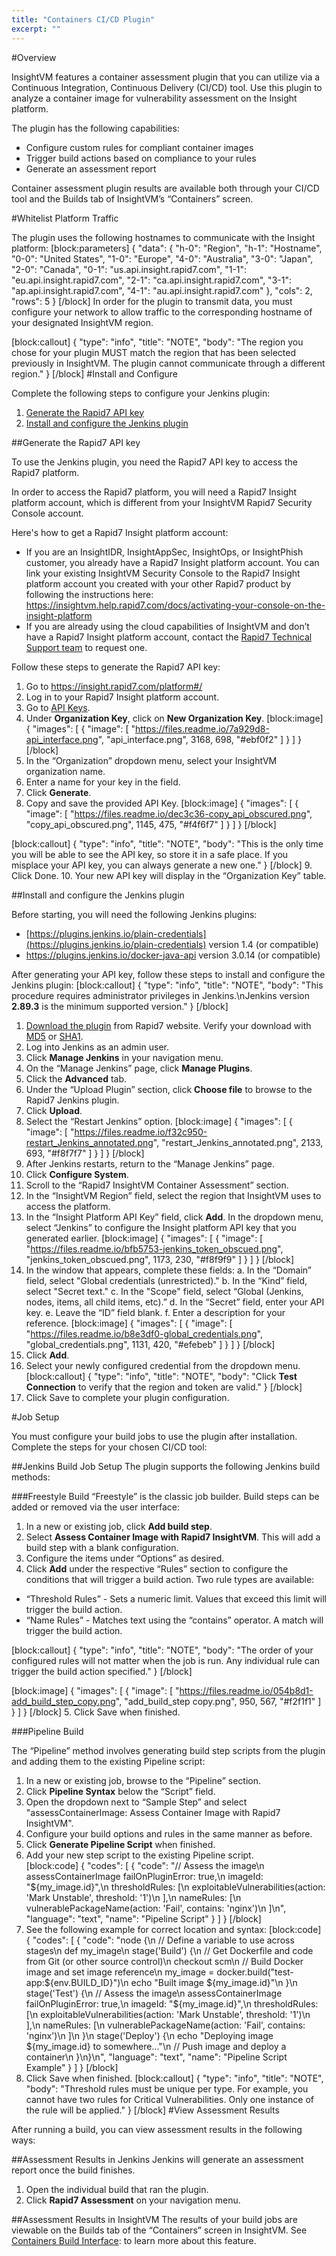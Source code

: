 ```yaml
---
title: "Containers CI/CD Plugin"
excerpt: ""
---
```

#Overview

InsightVM features a container assessment plugin that you can utilize via a Continuous Integration, Continuous Delivery (CI/CD) tool. Use this plugin to analyze a container image for vulnerability assessment on the Insight platform.

The plugin has the following capabilities:
  * Configure custom rules for compliant container images
  * Trigger build actions based on compliance to your rules
  * Generate an assessment report

Container assessment plugin results are available both through your CI/CD tool and the Builds tab of InsightVM’s “Containers” screen.

#Whitelist Platform Traffic

The plugin uses the following hostnames to communicate with the Insight platform:
[block:parameters]
{
  "data": {
    "h-0": "Region",
    "h-1": "Hostname",
    "0-0": "United States",
    "1-0": "Europe",
    "4-0": "Australia",
    "3-0": "Japan",
    "2-0": "Canada",
    "0-1": "us.api.insight.rapid7.com",
    "1-1": "eu.api.insight.rapid7.com",
    "2-1": "ca.api.insight.rapid7.com",
    "3-1": "ap.api.insight.rapid7.com",
    "4-1": "au.api.insight.rapid7.com"
  },
  "cols": 2,
  "rows": 5
}
[/block]
In order for the plugin to transmit data, you must configure your network to allow traffic to the corresponding hostname of your designated InsightVM region.

[block:callout]
{
  "type": "info",
  "title": "NOTE",
  "body": "The region you chose for your plugin MUST match the region that has been selected previously in InsightVM. The plugin cannot communicate through a different region."
}
[/block]
#Install and Configure

Complete the following steps to configure your Jenkins plugin:
1. [Generate the Rapid7 API key](doc:containers-cicd-plugin#section-generate-the-rapid7-api-key)
2. [Install and configure the Jenkins plugin](doc:containers-cicd-plugin#section-install-and-configure-the-jenkins-plugin)

##Generate the Rapid7 API key

To use the Jenkins plugin, you need the Rapid7 API key to access the Rapid7 platform. 

In order to access the Rapid7 platform, you will need a Rapid7 Insight platform account, which is different from your InsightVM Rapid7 Security Console account. 

Here's how to get a Rapid7 Insight platform account: 
*  If you are an InsightIDR, InsightAppSec, InsightOps, or InsightPhish customer, you already have a Rapid7 Insight platform account. You can link your existing InsightVM Security Console to the Rapid7 Insight platform account you created with your other Rapid7 product by following the instructions here:
https://insightvm.help.rapid7.com/docs/activating-your-console-on-the-insight-platform
*  If you are already using the cloud capabilities of InsightVM and don’t have a Rapid7 Insight platform account, contact the [Rapid7 Technical Support team](https://rapid7support.force.com/customers/login) to request one. 

Follow these steps to generate the Rapid7 API key: 

1. Go to [https://insight.rapid7.com/platform#/ ](https://insight.rapid7.com/platform#/ )
2. Log in to your Rapid7 Insight platform account.  
3. Go to [API Keys](https://insight.rapid7.com/platform#/apiKeyManagement). 
4. Under **Organization Key**, click on **New Organization Key**. 
[block:image]
{
  "images": [
    {
      "image": [
        "https://files.readme.io/7a929d8-api_interface.png",
        "api_interface.png",
        3168,
        698,
        "#ebf0f2"
      ]
    }
  ]
}
[/block]
5. In the “Organization” dropdown menu, select your InsightVM organization name.
6. Enter a name for your key in the field. 
7. Click **Generate**. 
8. Copy and save the provided API Key.
[block:image]
{
  "images": [
    {
      "image": [
        "https://files.readme.io/dec3c36-copy_api_obscured.png",
        "copy_api_obscured.png",
        1145,
        475,
        "#f4f6f7"
      ]
    }
  ]
}
[/block]

[block:callout]
{
  "type": "info",
  "title": "NOTE",
  "body": "This is the only time you will be able to see the API key, so store it in a safe place. If you misplace your API key, you can always generate a new one."
}
[/block]
9. Click Done. 
10. Your new API key will display in the “Organization Key” table. 

##Install and configure the Jenkins plugin 

Before starting, you will need the following Jenkins plugins: 

  * [https://plugins.jenkins.io/plain-credentials](https://plugins.jenkins.io/plain-credentials) version 1.4 (or compatible)
  * https://plugins.jenkins.io/docker-java-api version 3.0.14 (or compatible)

After generating your API key, follow these steps to install and configure the Jenkins plugin:
[block:callout]
{
  "type": "info",
  "title": "NOTE",
  "body": "This procedure requires administrator privileges in Jenkins.\nJenkins version **2.89.3** is the minimum supported version."
}
[/block]
1. [Download the plugin](http://download2.rapid7.com/download/InsightVM/rapid7-insightvm-container-assessment-1.0.1.hpi) from Rapid7 website. Verify your download with [MD5](http://download2.rapid7.com/download/InsightVM/rapid7-insightvm-container-assessment-1.0.1.hpi.md5) or [SHA1](http://download2.rapid7.com/download/InsightVM/rapid7-insightvm-container-assessment-1.0.1.hpi.sha1).
2. Log into Jenkins as an admin user.
3. Click **Manage Jenkins** in your navigation menu.
4. On the “Manage Jenkins” page, click **Manage Plugins**.
5. Click the **Advanced** tab.
6. Under the “Upload Plugin” section, click **Choose file** to browse to the Rapid7 Jenkins plugin. 
7. Click **Upload**. 
8. Select the “Restart Jenkins” option. 
[block:image]
{
  "images": [
    {
      "image": [
        "https://files.readme.io/f32c950-restart_Jenkins_annotated.png",
        "restart_Jenkins_annotated.png",
        2133,
        693,
        "#f8f7f7"
      ]
    }
  ]
}
[/block]
9. After Jenkins restarts, return to the “Manage Jenkins” page.
10. Click **Configure System**.
11. Scroll to the “Rapid7 InsightVM Container Assessment” section.
12. In the “InsightVM Region” field, select the region that InsightVM uses to access the platform.
13. In the “Insight Platform API Key” field, click **Add**. In the dropdown menu, select “Jenkins” to configure the Insight platform API key that you generated earlier. 
[block:image]
{
  "images": [
    {
      "image": [
        "https://files.readme.io/bfb5753-jenkins_token_obscued.png",
        "jenkins_token_obscued.png",
        1173,
        230,
        "#f8f9f9"
      ]
    }
  ]
}
[/block]
14. In the window that appears, complete these fields:
  a. In the “Domain” field, select "Global credentials (unrestricted)."
  b. In the “Kind” field, select "Secret text."
  c. In the "Scope" field, select “Global (Jenkins, nodes, items, all child items, etc).” 
  d. In the “Secret” field, enter your API key.
  e. Leave the “ID” field blank.
  f. Enter a description for your reference.
[block:image]
{
  "images": [
    {
      "image": [
        "https://files.readme.io/b8e3df0-global_credentials.png",
        "global_credentials.png",
        1131,
        420,
        "#efebeb"
      ]
    }
  ]
}
[/block]
15. Click **Add**.
16. Select your newly configured credential from the dropdown menu.
[block:callout]
{
  "type": "info",
  "title": "NOTE",
  "body": "Click **Test Connection** to verify that the region and token are valid."
}
[/block]
17. Click Save to complete your plugin configuration.

#Job Setup

You must configure your build jobs to use the plugin after installation. Complete the steps for your chosen CI/CD tool:

##Jenkins Build Job Setup
The plugin supports the following Jenkins build methods:

###Freestyle Build
“Freestyle” is the classic job builder. Build steps can be added or removed via the user interface:

1. In a new or existing job, click **Add build step**.
2. Select **Assess Container Image with Rapid7 InsightVM**. This will add a build step with a blank configuration.
3. Configure the items under “Options” as desired.
4. Click **Add** under the respective “Rules” section to configure the conditions that will trigger a build action. Two rule types are available:
  * “Threshold Rules” - Sets a numeric limit. Values that exceed this limit will trigger the build action.
  * “Name Rules” - Matches text using the “contains” operator. A match will trigger the build action.

[block:callout]
{
  "type": "info",
  "title": "NOTE",
  "body": "The order of your configured rules will not matter when the job is run. Any individual rule can trigger the build action specified."
}
[/block]

[block:image]
{
  "images": [
    {
      "image": [
        "https://files.readme.io/054b8d1-add_build_step_copy.png",
        "add_build_step copy.png",
        950,
        567,
        "#f2f1f1"
      ]
    }
  ]
}
[/block]
5. Click Save when finished.

###Pipeline Build

The “Pipeline” method involves generating build step scripts from the plugin and adding them to the existing Pipeline script:

1. In a new or existing job, browse to the “Pipeline” section.
2. Click **Pipeline Syntax** below the “Script” field.
3. Open the dropdown next to “Sample Step” and select "assessContainerImage: Assess Container Image with Rapid7 InsightVM". 
4. Configure your build options and rules in the same manner as before.
5. Click **Generate Pipeline Script** when finished.
6. Add your new step script to the existing Pipeline script.  
[block:code]
{
  "codes": [
    {
      "code": "// Assess the image\n       assessContainerImage failOnPluginError: true,\n           imageId: \"${my_image.id}\",\n           thresholdRules: [\n              exploitableVulnerabilities(action: 'Mark Unstable', threshold: '1')\n            ],\n            nameRules: [\n              vulnerablePackageName(action: 'Fail', contains: 'nginx')\n           ]\n",
      "language": "text",
      "name": "Pipeline Script"
    }
  ]
}
[/block]
7. See the following example for correct location and syntax:
[block:code]
{
  "codes": [
    {
      "code": "node {\n   // Define a variable to use across stages\n   def my_image\n   stage('Build') {\n       // Get Dockerfile and code from Git (or other source control)\n       checkout scm\n       // Build Docker image and set image reference\n       my_image = docker.build(\"test-app:${env.BUILD_ID}\")\n       echo \"Built image ${my_image.id}\"\n   }\n   stage('Test') {\n       // Assess the image\n       assessContainerImage failOnPluginError: true,\n           imageId: \"${my_image.id}\",\n           thresholdRules: [\n              exploitableVulnerabilities(action: 'Mark Unstable', threshold: '1')\n            ],\n            nameRules: [\n              vulnerablePackageName(action: 'Fail', contains: 'nginx')\n           ]\n   }\n   stage('Deploy') {\n       echo \"Deploying image ${my_image.id} to somewhere...\"\n       // Push image and deploy a container\n   }\n}\n",
      "language": "text",
      "name": "Pipeline Script Example"
    }
  ]
}
[/block]
8. Click Save when finished.
[block:callout]
{
  "type": "info",
  "title": "NOTE",
  "body": "Threshold rules must be unique per type. For example, you cannot have two rules for Critical Vulnerabilities. Only one instance of the rule will be applied."
}
[/block]
#View Assessment Results

After running a build, you can view assessment results in the following ways:

##Assessment Results in Jenkins
Jenkins will generate an assessment report once the build finishes.

1. Open the individual build that ran the plugin.
2. Click **Rapid7 Assessment** on your navigation menu.

##Assessment Results in InsightVM
The results of your build jobs are viewable on the Builds tab of the “Containers” screen in InsightVM. See [Containers Build Interface](doc:containers-build-interface): to learn more about this feature.